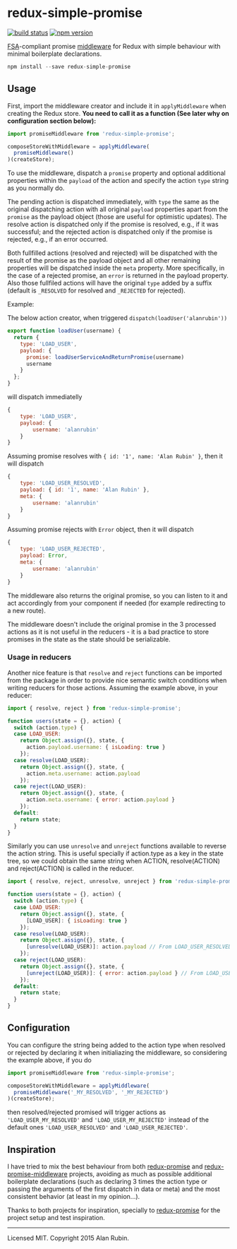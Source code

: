 redux-simple-promise
=============

[![build status](https://img.shields.io/travis/alanrubin/redux-simple-promise/master.svg?style=flat-square)](https://travis-ci.org/alanrubin/redux-simple-promise)
[![npm version](https://img.shields.io/npm/v/redux-simple-promise.svg?style=flat-square)](https://www.npmjs.com/package/redux-simple-promise)

[FSA](https://github.com/acdlite/flux-standard-action)-compliant promise [middleware](http://rackt.github.io/redux/docs/advanced/Middleware.html) for Redux with simple behaviour with minimal boilerplate declarations.

```js
npm install --save redux-simple-promise
```

## Usage

First, import the middleware creator and include it in `applyMiddleware` when creating the Redux store. **You need to call it as a function (See later why on configuration section below):**

```js
import promiseMiddleware from 'redux-simple-promise';

composeStoreWithMiddleware = applyMiddleware(
  promiseMiddleware()
)(createStore);

```

To use the middleware, dispatch a `promise` property and optional additional properties within the `payload` of the action and specify the action `type` string as you normally do.

The pending action is dispatched immediately, with `type` the same as the original dispatching action with all original `payload` properties apart from the `promise` as the payload object (those are useful for optimistic updates). The resolve action is dispatched only if the promise is resolved, e.g., if it was successful; and the rejected action is dispatched only if the promise is rejected, e.g., if an error occurred.

Both fullfilled actions (resolved and rejected) will be dispatched with the result of the promise as the payload object and all other remaining properties will be dispatched inside the `meta` property. More specifically, in the case of a rejected promise, an `error` is returned in the payload property. Also those fullfiled actions will have the original `type` added by a suffix (default is `_RESOLVED` for resolved and `_REJECTED` for rejected).

Example:

The below action creator, when triggered `dispatch(loadUser('alanrubin'))`

```js
export function loadUser(username) {
  return {
    type: 'LOAD_USER',
    payload: {
      promise: loadUserServiceAndReturnPromise(username)
      username
    }
  };
}
```

will dispatch immediatelly
```js
{
	type: 'LOAD_USER',
	payload: {
		username: 'alanrubin'
	}
}
```

Assuming promise resolves with `{ id: '1', name: 'Alan Rubin' }`, then it will dispatch
```js
{
	type: 'LOAD_USER_RESOLVED',
	payload: { id: '1', name: 'Alan Rubin' },
	meta: {
		username: 'alanrubin'
	}
}
```

Assuming promise rejects with `Error` object, then it will dispatch
```js
{
	type: 'LOAD_USER_REJECTED',
	payload: Error,
	meta: {
		username: 'alanrubin'
	}
}
```

The middleware also returns the original promise, so you can listen to it and act accordingly from your component if needed (for example redirecting to a new route).

The middleware doesn't include the original promise in the 3 processed actions as it is not useful in the reducers - it is a bad practice to store promises in the state as the state should be serializable.

### Usage in reducers

Another nice feature is that `resolve` and `reject` functions can be imported from the package in order to provide nice semantic switch conditions when writing reducers for those actions. Assuming the example above, in your reducer:

```js
import { resolve, reject } from 'redux-simple-promise';

function users(state = {}, action) {
  switch (action.type) {
  case LOAD_USER:
    return Object.assign({}, state, {
      action.payload.username: { isLoading: true }
    });
  case resolve(LOAD_USER):
    return Object.assign({}, state, {
      action.meta.username: action.payload
    });
  case reject(LOAD_USER):
  	return Object.assign({}, state, {
      action.meta.username: { error: action.payload }
    });
  default:
    return state;
  }
}
```

Similarly you can use `unresolve` and `unreject` functions available to reverse the action string. This is useful specially if action.type as a key in the state tree, so we could obtain the same string when ACTION, resolve(ACTION) and reject(ACTION) is called in the reducer.

```js
import { resolve, reject, unresolve, unreject } from 'redux-simple-promise';

function users(state = {}, action) {
  switch (action.type) {
  case LOAD_USER:
    return Object.assign({}, state, {
      [LOAD_USER]: { isLoading: true }
    });
  case resolve(LOAD_USER):
    return Object.assign({}, state, {
      [unresolve(LOAD_USER)]: action.payload // From LOAD_USER_RESOLVED to LOAD_USER
    });
  case reject(LOAD_USER):
  	return Object.assign({}, state, {
      [unreject(LOAD_USER)]: { error: action.payload } // From LOAD_USER_REJECTED to LOAD_USER
    });
  default:
    return state;
  }
}
```

## Configuration

You can configure the string being added to the action type when resolved or rejected by declaring it when initialiazing the middleware, so considering the example above, if you do

```js
import promiseMiddleware from 'redux-simple-promise';

composeStoreWithMiddleware = applyMiddleware(
  promiseMiddleware('_MY_RESOLVED', '_MY_REJECTED')
)(createStore);

```

then resolved/rejected promised will trigger actions as `'LOAD_USER_MY_RESOLVED'` and `'LOAD_USER_MY_REJECTED'` instead of the default ones `'LOAD_USER_RESOLVED'` and `'LOAD_USER_REJECTED'`.

## Inspiration

I have tried to mix the best behaviour from both [redux-promise](https://github.com/acdlite/redux-promise) and [redux-promise-middleware](https://github.com/pburtchaell/redux-promise-middleware) projects, avoiding as much as possible additional boilerplate declarations (such as declaring 3 times the action type or passing the arguments of the first dispatch in data or meta) and the most consistent behavior (at least in my opinion...).

Thanks to both projects for inspiration, specially to [redux-promise](https://github.com/acdlite/redux-promise) for the project setup and test inspiration.

---
Licensed MIT. Copyright 2015 Alan Rubin.
